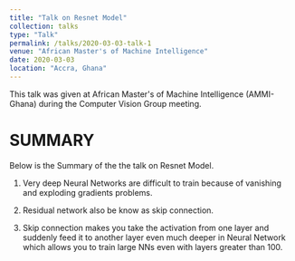 ```yaml
---
title: "Talk on Resnet Model"
collection: talks
type: "Talk"
permalink: /talks/2020-03-03-talk-1
venue: "African Master's of Machine Intelligence"
date: 2020-03-03
location: "Accra, Ghana"
---
```


This talk was given at African Master's of Machine Intelligence (AMMI-Ghana) during the Computer Vision Group meeting.


# SUMMARY

Below is the Summary of the the talk on Resnet Model.

1.  Very deep Neural Networks  are difficult to train because of vanishing and
 exploding gradients problems.
 
2. Residual network also be know as skip connection.

3. Skip connection makes you take the activation from one layer and
suddenly feed it to another layer even much deeper in Neural Network which allows
you to train large NNs even with layers greater than 100.
